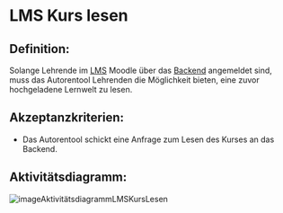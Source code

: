 # LMS Kurs lesen

## Definition:

Solange Lehrende im [LMS](Learning-Management-System-GE.md) Moodle über das [Backend](Backend-GE.md) angemeldet sind, muss das Autorentool Lehrenden die Möglichkeit
bieten, eine zuvor hochgeladene Lernwelt zu lesen.

## Akzeptanzkriterien:

- Das Autorentool schickt eine Anfrage zum Lesen des Kurses an das Backend.

## Aktivitätsdiagramm:

![imageAktivitätsdiagrammLMSKursLesen](imageAktivitätsdiagrammLMSKursLesen.png)
